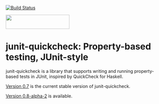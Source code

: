 [![Build Status](https://travis-ci.org/pholser/junit-quickcheck.svg?branch=master)](https://travis-ci.org/pholser/junit-quickcheck)

<a href="http://www.yegor256.com/2015/10/17/award-2016.html">
  <img src="http://www.yegor256.com/images/award/2016/winner-pholser.png" width="203" height="45"/>
</a>

# junit-quickcheck: Property-based testing, JUnit-style

junit-quickcheck is a library that supports writing and running property-based
tests in JUnit, inspired by QuickCheck for Haskell.

[Version 0.7](https://pholser.github.io/junit-quickcheck/index.html) is the
current stable version of junit-quickcheck.

[Version 0.8-alpha-2](http://pholser.github.io/junit-quickcheck/site/0.8-alpha-2/)
is available.
